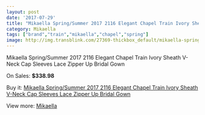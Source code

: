 ```yaml
---
layout: post
date: '2017-07-29'
title: "Mikaella Spring/Summer 2017 2116 Elegant Chapel Train Ivory Sheath V-Neck Cap Sleeves Lace Zipper Up Bridal Gown"
category: Mikaella
tags: ["brand","train","mikaella","chapel","spring"]
image: http://img.transblink.com/27369-thickbox_default/mikaella-spring-summer-2017-2116-elegant-chapel-train-ivory-sheath-v-neck-cap-sleeves-lace-zipper-up-bridal-gown.jpg
---
```

Mikaella Spring/Summer 2017 2116 Elegant Chapel Train Ivory Sheath V-Neck Cap Sleeves Lace Zipper Up Bridal Gown

On Sales: **$338.98**
<a href="https://www.transblink.com/en/mikaella/8682-mikaella-spring-summer-2017-2116-elegant-chapel-train-ivory-sheath-v-neck-cap-sleeves-lace-zipper-up-bridal-gown.html"><amp-img layout="responsive" width="600" height="600" src="//img.transblink.com/27369-thickbox_default/mikaella-spring-summer-2017-2116-elegant-chapel-train-ivory-sheath-v-neck-cap-sleeves-lace-zipper-up-bridal-gown.jpg" alt="Mikaella Spring/Summer 2017 2116 Elegant Chapel Train Ivory Sheath V-Neck Cap Sleeves Lace Zipper Up Bridal Gown 0" /></a>
<a href="https://www.transblink.com/en/mikaella/8682-mikaella-spring-summer-2017-2116-elegant-chapel-train-ivory-sheath-v-neck-cap-sleeves-lace-zipper-up-bridal-gown.html"><amp-img layout="responsive" width="600" height="600" src="//img.transblink.com/27374-thickbox_default/mikaella-spring-summer-2017-2116-elegant-chapel-train-ivory-sheath-v-neck-cap-sleeves-lace-zipper-up-bridal-gown.jpg" alt="Mikaella Spring/Summer 2017 2116 Elegant Chapel Train Ivory Sheath V-Neck Cap Sleeves Lace Zipper Up Bridal Gown 1" /></a>
<a href="https://www.transblink.com/en/mikaella/8682-mikaella-spring-summer-2017-2116-elegant-chapel-train-ivory-sheath-v-neck-cap-sleeves-lace-zipper-up-bridal-gown.html"><amp-img layout="responsive" width="600" height="600" src="//img.transblink.com/27373-thickbox_default/mikaella-spring-summer-2017-2116-elegant-chapel-train-ivory-sheath-v-neck-cap-sleeves-lace-zipper-up-bridal-gown.jpg" alt="Mikaella Spring/Summer 2017 2116 Elegant Chapel Train Ivory Sheath V-Neck Cap Sleeves Lace Zipper Up Bridal Gown 2" /></a>
<a href="https://www.transblink.com/en/mikaella/8682-mikaella-spring-summer-2017-2116-elegant-chapel-train-ivory-sheath-v-neck-cap-sleeves-lace-zipper-up-bridal-gown.html"><amp-img layout="responsive" width="600" height="600" src="//img.transblink.com/27372-thickbox_default/mikaella-spring-summer-2017-2116-elegant-chapel-train-ivory-sheath-v-neck-cap-sleeves-lace-zipper-up-bridal-gown.jpg" alt="Mikaella Spring/Summer 2017 2116 Elegant Chapel Train Ivory Sheath V-Neck Cap Sleeves Lace Zipper Up Bridal Gown 3" /></a>
<a href="https://www.transblink.com/en/mikaella/8682-mikaella-spring-summer-2017-2116-elegant-chapel-train-ivory-sheath-v-neck-cap-sleeves-lace-zipper-up-bridal-gown.html"><amp-img layout="responsive" width="600" height="600" src="//img.transblink.com/27371-thickbox_default/mikaella-spring-summer-2017-2116-elegant-chapel-train-ivory-sheath-v-neck-cap-sleeves-lace-zipper-up-bridal-gown.jpg" alt="Mikaella Spring/Summer 2017 2116 Elegant Chapel Train Ivory Sheath V-Neck Cap Sleeves Lace Zipper Up Bridal Gown 4" /></a>
<a href="https://www.transblink.com/en/mikaella/8682-mikaella-spring-summer-2017-2116-elegant-chapel-train-ivory-sheath-v-neck-cap-sleeves-lace-zipper-up-bridal-gown.html"><amp-img layout="responsive" width="600" height="600" src="//img.transblink.com/27370-thickbox_default/mikaella-spring-summer-2017-2116-elegant-chapel-train-ivory-sheath-v-neck-cap-sleeves-lace-zipper-up-bridal-gown.jpg" alt="Mikaella Spring/Summer 2017 2116 Elegant Chapel Train Ivory Sheath V-Neck Cap Sleeves Lace Zipper Up Bridal Gown 5" /></a>

Buy it: [Mikaella Spring/Summer 2017 2116 Elegant Chapel Train Ivory Sheath V-Neck Cap Sleeves Lace Zipper Up Bridal Gown](https://www.transblink.com/en/mikaella/8682-mikaella-spring-summer-2017-2116-elegant-chapel-train-ivory-sheath-v-neck-cap-sleeves-lace-zipper-up-bridal-gown.html "Mikaella Spring/Summer 2017 2116 Elegant Chapel Train Ivory Sheath V-Neck Cap Sleeves Lace Zipper Up Bridal Gown")

View more: [Mikaella](https://www.transblink.com/en/77-mikaella "Mikaella")